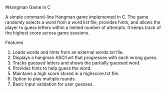 #Hangman Game in C

A simple command-line Hangman game implemented in C. The game randomly selects a word from a word list file, provides hints, and allows the player to guess letters within a limited number of attempts. It keeps track of the highest score across game sessions.

Features
1. Loads words and hints from an external words.txt file.
2. Displays a hangman ASCII art that progresses with each wrong guess.
3. Tracks guessed letters and shows the partially guessed word.
4. Provides hints to help guess the word.
5. Maintains a high score stored in a highscore.txt file.
6. Option to play multiple rounds.
7. Basic input validation for user guesses.
